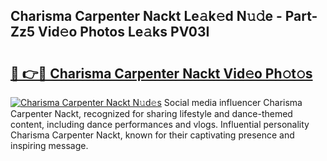 ## Charisma Carpenter Nackt Le𝚊k𝚎d N𝚞𝚍e - Part-Zz5 Vid𝚎o Photos Le𝚊ks PV03I

# <h2><a href="http://fb5xk70.evod.top/?m=Charisma+Carpenter+Nackt">🔗 👉🔴 Charisma Carpenter Nackt Vid𝚎o Ph𝚘t𝚘s</a></h2>

[![Charisma Carpenter Nackt N𝚞d𝚎s](https://i.imgur.com/8V9OHl7.gif)](http://fb5xk70.evod.top/?m=Charisma+Carpenter+Nackt)
Social media influencer Charisma Carpenter Nackt, recognized for sharing lifestyle and dance-themed content, including dance performances and vlogs. Influential personality Charisma Carpenter Nackt, known for their captivating presence and inspiring message. 

